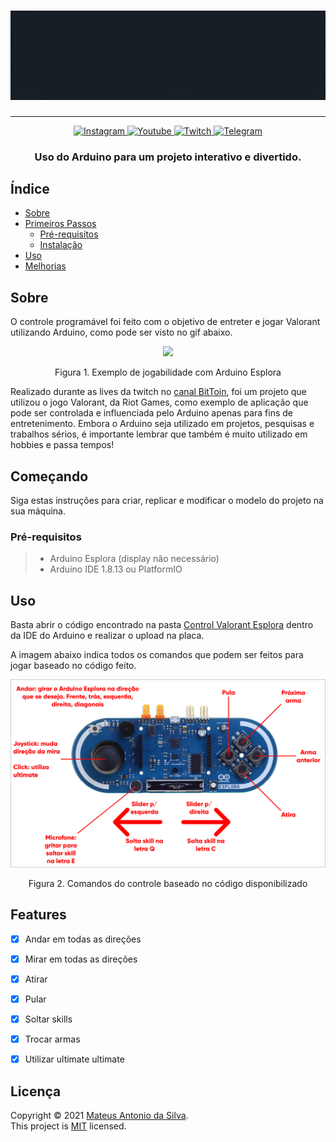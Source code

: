 <h1 align="center">
  <img src="images/header.gif">
</h1>

---

<!-- 
[![Linkedin Badge](https://img.shields.io/badge/-Mateus%20Antonio-0282d0?style=flat-square&logo=Linkedin&logoColor=white&link=https://www.linkedin.com/in/mateus-antonio-robotica/)](https://www.linkedin.com/in/mateus-antonio-robotica/)
-->

<div align='center'>
  <a href="https://instagram.com/bittoin_">
  <img border="0" alt="Instagram" src="https://img.shields.io/badge/Instagram-E4405F?style=for-the-badge&logo=instagram&logoColor=white">
  </a>

  <a href="https://www.youtube.com/channel/UCnkVhwxeXeJvUZx6BJ5Wa2Q">
  <img border="0" alt="Youtube" src="https://img.shields.io/badge/YouTube-FF0000?style=for-the-badge&logo=youtube&logoColor=white">
  </a>

  <a href="https://www.twitch.tv/bittoin">
  <img border="0" alt="Twitch" src="https://img.shields.io/badge/Twitch-9146FF?style=for-the-badge&logo=twitch&logoColor=white">
  </a>

  <a href="https://t.me/bittoin">
  <img border="0" alt="Telegram" src="https://img.shields.io/badge/Telegram-2CA5E0?style=for-the-badge&logo=telegram&logoColor=white">
  </a>
</div>


<h3 align="center">
  Uso do Arduino para um projeto interativo e divertido.
</h3>

## Índice
+ [Sobre](#sobre)
+ [Primeiros Passos](#comecando)
    - [Pré-requisitos](#pre_req)
    - [Instalação](#instalacao)
+ [Uso](#uso)
+ [Melhorias](#todo)

<h2 id="sobre">Sobre</h2>

O controle programável foi feito com o objetivo de entreter e jogar Valorant utilizando Arduino, como pode ser visto no gif abaixo.

<div align='center'>
    <img src="images/trecho-gif.gif">
    <p>Figura 1. Exemplo de jogabilidade com Arduino Esplora</p>
</div>

Realizado durante as lives da twitch no <a href="https://twitch.tv/bittoin">canal BitToin</a>, foi um projeto que utilizou o jogo Valorant, da Riot Games, como exemplo de aplicação que pode ser controlada e influenciada pelo Arduino apenas para fins de entretenimento. Embora o Arduino seja utilizado em projetos, pesquisas e trabalhos sérios, é importante lembrar que também é muito utilizado em hobbies e passa tempos!

<h2 id="comecando">Começando</h2>

Siga estas instruções para criar, replicar e modificar o modelo do projeto na sua máquina.

<h3 id='pre_req'>Pré-requisitos</h3>

> - Arduino Esplora (display não necessário)
> - Arduino IDE 1.8.13 ou PlatformIO

<h2 id="uso">Uso</h2>

Basta abrir o código encontrado na pasta <a href="https://github.com/bittoin/Controle-Programavel-para-Valorant/tree/main/control_valorant_esplora"> Control Valorant Esplora</a> dentro da IDE do Arduino e realizar o upload na placa.

A imagem abaixo indica todos os comandos que podem ser feitos para jogar baseado no código feito.

<div align='center'>
    <img src="images/instrucao-completo.png">
    <p>Figura 2. Comandos do controle baseado no código disponibilizado</p>
</div>

<h2 id='todo'>Features</h2>

- [x] Andar em todas as direções
- [x] Mirar em todas as direções
- [x] Atirar
- [x] Pular
- [x] Soltar skills
- [x] Trocar armas
- [x] Utilizar ultimate ultimate


## Licença

Copyright © 2021 [Mateus Antonio da Silva](https://github.com/bittoin).<br />
This project is [MIT](https://github.com/bittoin/Qt-GUI-for-Arduino/blob/main/LICENSE) licensed.